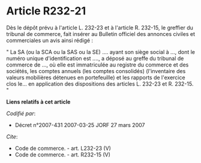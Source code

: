 # Article R232-21

Dès le dépôt prévu à l'article L. 232-23 et à l'article R. 232-15, le greffier du tribunal de commerce, fait insérer au
Bulletin officiel des annonces civiles et commerciales un avis ainsi rédigé :

" La SA (ou la SCA ou la SAS ou la SE) .... ayant son siège social à ..., dont le numéro unique d'identification est ...., a
déposé au greffe du tribunal de commerce de ..., où elle est immatriculée au registre du commerce et des sociétés, les
comptes annuels (les comptes consolidés) (l'inventaire des valeurs mobilières détenues en portefeuille) et les rapports de
l'exercice clos le... en application des dispositions des articles L. 232-23 et R. 232-15. "

**Liens relatifs à cet article**

_Codifié par_:

  - Décret n°2007-431 2007-03-25 JORF 27 mars 2007

_Cite_:

  - Code de commerce. - art. L232-23 (V)
  - Code de commerce. - art. R232-15 (V)
